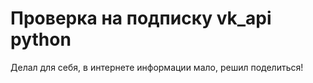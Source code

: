 # Проверка на подписку vk_api python 
Делал для себя, в интернете информации мало, решил поделиться!
